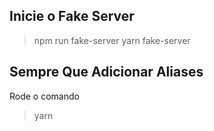 
## Inicie o Fake Server

> npm run fake-server
> yarn fake-server

## Sempre Que Adicionar Aliases 

Rode o comando

> yarn